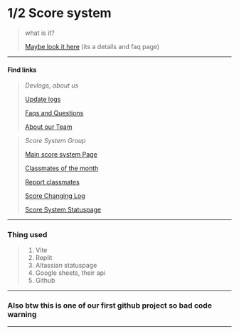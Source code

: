 # 1/2 Score system

>what is it?
>
>[Maybe look it here](https://score.braindeadteam.repl.co/links/detail.html)
>(its a details and faq page)


---

#### Find links

> *Devlogs, about us*
>
> [Update logs](https://score.braindeadteam.repl.co/links/devlogs/updatelogs.html)
> 
> [Faqs and Questions](https://score.braindeadteam.repl.co/links/detail.html)
>
> [About our Team](https://score.braindeadteam.repl.co/links/about.html)

> *Score System Group*
>
> [Main score system Page](https://score.braindeadteam.repl.co)
>
> [Classmates of the month](https://score.braindeadteam.repl.co/links/classmate.html)
>
> [Report classmates](https://score.braindeadteam.repl.co/links/report.html)
>
> [Score Changing Log](https://score.braindeadteam.repl.co/links/scorelog.html)
>
> [Score System Statuspage](https://scoresystem.statuspage.io)

---

### Thing used

> 1. Vite
> 2. Replit
> 3. Altassian statuspage
> 4. Google sheets, their api
> 5. Github 

---

### Also btw this is one of our first github project so bad code warning

---

